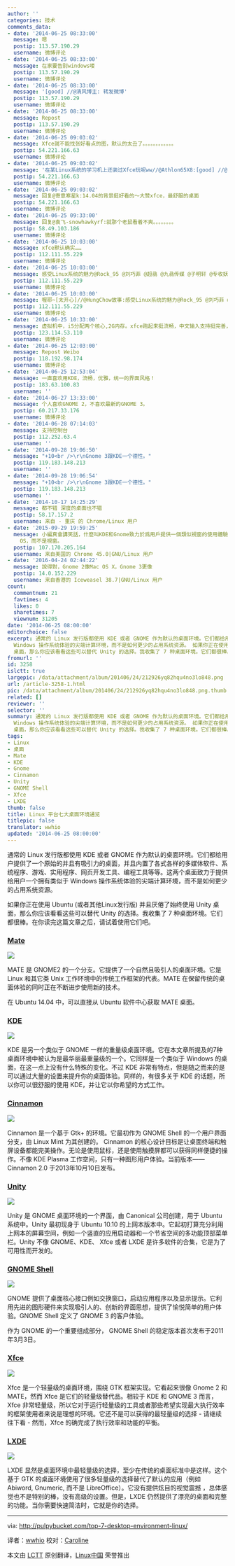 ```yaml
---
author: ''
categories: 技术
comments_data:
- date: '2014-06-25 08:33:00'
  message: 嗯
  postip: 113.57.190.29
  username: 微博评论
- date: '2014-06-25 08:33:00'
  message: 在家要告别windows喽
  postip: 113.57.190.29
  username: 微博评论
- date: '2014-06-25 08:33:00'
  message: '[good] //@清风博主: 转发微博'
  postip: 113.57.190.29
  username: 微博评论
- date: '2014-06-25 08:33:00'
  message: Repost
  postip: 113.57.190.29
  username: 微博评论
- date: '2014-06-25 09:03:02'
  message: Xfce就不能找张好看点的图，默认的太丑了。。。。。。。。。。。。
  postip: 54.221.166.63
  username: 微博评论
- date: '2014-06-25 09:03:02'
  message: '在某Linux系统的学习机上还装过Xfce玩呢ww//@Athlon65X8:[good] //@清风博主: 转发微博'
  postip: 54.221.166.63
  username: 微博评论
- date: '2014-06-25 09:03:02'
  message: 回复@寄意寒星k:14.04的背景挺好看的～大赞xfce，最舒服的桌面
  postip: 54.221.166.63
  username: 微博评论
- date: '2014-06-25 09:33:00'
  message: 回复@袁飞-snowhawkyrf:就那个老鼠看着不爽。。。。。。。。
  postip: 58.49.103.186
  username: 微博评论
- date: '2014-06-25 10:03:00'
  message: xfce默认确实……
  postip: 112.111.55.229
  username: 微博评论
- date: '2014-06-25 10:03:00'
  message: 感受Linux系统的魅力@Rock_95 @刘巧菲 @超骉 @九骉传媒 @子明轩 @专收妖精-5毛钱一个
  postip: 112.111.55.229
  username: 微博评论
- date: '2014-06-25 10:03:00'
  message: 喔耶~[太开心]//@HungChow故事:感受Linux系统的魅力@Rock_95 @刘巧菲 @超骉 @九骉传媒 @子明轩 @专收妖精-5毛钱一个
  postip: 112.111.55.229
  username: 微博评论
- date: '2014-06-25 10:33:00'
  message: 虚拟机中，i5分配两个核心,2G内存。xfce跑起来挺流畅，中文输入支持挺完善，因为太丑卸掉了。gnome3实在太卡，其次依次是unity，cinnamon，xfce虚拟机中的显卡驱动很不完善没办法。
  postip: 123.114.53.110
  username: 微博评论
- date: '2014-06-25 12:03:00'
  message: Repost Weibo
  postip: 118.192.98.174
  username: 微博评论
- date: '2014-06-25 12:53:04'
  message: 一直喜欢用KDE，流畅，优雅，统一的界面风格！
  postip: 183.63.100.83
  username: ''
- date: '2014-06-27 13:33:00'
  message: 个人喜欢GNOME 2，不喜欢最新的GNOME 3。
  postip: 60.217.33.176
  username: 微博评论
- date: '2014-06-28 07:14:03'
  message: 支持控制台
  postip: 112.252.63.4
  username: ''
- date: '2014-09-28 19:06:50'
  message: "+10<br />\r\nGnome 3跟KDE一个德性。"
  postip: 119.183.148.213
  username: ''
- date: '2014-09-28 19:06:54'
  message: "+10<br />\r\nGnome 3跟KDE一个德性。"
  postip: 119.183.148.213
  username: ''
- date: '2014-10-17 14:25:29'
  message: 都不错 深度的桌面也不错
  postip: 58.17.157.2
  username: 来自 - 重庆 的 Chrome/Linux 用户
- date: '2015-09-29 19:59:25'
  message: 小編真會講笑話，什麼叫KDE和Gnome致力於爲用戶提供一個類似視窗的使用體驗，我都懷疑小編沒用過linux，KDE看似很像視窗，實際上使用體驗完全不一樣，再說都說Gnome像Mac
    OS，而不是視窗。
  postip: 107.170.205.164
  username: 来自美国的 Chrome 45.0|GNU/Linux 用户
- date: '2016-04-24 02:44:22'
  message: 說得對，Gnome 2像Mac OS X，Gnome 3更像
  postip: 14.0.152.229
  username: 来自香港的 Iceweasel 38.7|GNU/Linux 用户
count:
  commentnum: 21
  favtimes: 4
  likes: 0
  sharetimes: 7
  viewnum: 31205
date: '2014-06-25 08:00:00'
editorchoice: false
excerpt: 通常的 Linux 发行版都使用 KDE 或者 GNOME 作为默认的桌面环境。它们都给用户提供了一个原始的并且有吸引力的桌面，并且内置了各式各样的多媒体软件、系统程序、游戏、实用程序、网页开发工具、编程工具等等。这两个桌面致力于提供给用户一个拥有类似于
  Windows 操作系统体验的尖端计算环境，而不是如何更少的占用系统资源。 如果你正在使用 Ubuntu (或者其他Linux发行版) 并且厌倦了始终使用 Unity
  桌面，那么你应该看看这些可以替代 Unity 的选择。我收集了 7 种桌面环境。它们都很棒。在你读完这篇文章之后，请试着使用它们吧。 Mate
fromurl: ''
id: 3258
islctt: true
largepic: /data/attachment/album/201406/24/212926yq82hqu4no3lo848.png
url: /article-3258-1.html
pic: /data/attachment/album/201406/24/212926yq82hqu4no3lo848.png.thumb.jpg
related: []
reviewer: ''
selector: ''
summary: 通常的 Linux 发行版都使用 KDE 或者 GNOME 作为默认的桌面环境。它们都给用户提供了一个原始的并且有吸引力的桌面，并且内置了各式各样的多媒体软件、系统程序、游戏、实用程序、网页开发工具、编程工具等等。这两个桌面致力于提供给用户一个拥有类似于
  Windows 操作系统体验的尖端计算环境，而不是如何更少的占用系统资源。 如果你正在使用 Ubuntu (或者其他Linux发行版) 并且厌倦了始终使用 Unity
  桌面，那么你应该看看这些可以替代 Unity 的选择。我收集了 7 种桌面环境。它们都很棒。在你读完这篇文章之后，请试着使用它们吧。 Mate
tags:
- Linux
- 桌面
- Mate
- KDE
- Gnome
- Cinnamon
- Unity
- GNOME Shell
- Xfce
- LXDE
thumb: false
title: Linux 平台七大桌面环境通览
titlepic: false
translator: wwhio
updated: '2014-06-25 08:00:00'
---
```


通常的 Linux 发行版都使用 KDE 或者 GNOME 作为默认的桌面环境。它们都给用户提供了一个原始的并且有吸引力的桌面，并且内置了各式各样的多媒体软件、系统程序、游戏、实用程序、网页开发工具、编程工具等等。这两个桌面致力于提供给用户一个拥有类似于 Windows 操作系统体验的尖端计算环境，而不是如何更少的占用系统资源。


如果你正在使用 Ubuntu (或者其他Linux发行版) 并且厌倦了始终使用 Unity 桌面，那么你应该看看这些可以替代 Unity 的选择。我收集了 7 种桌面环境。它们都很棒。在你读完这篇文章之后，请试着使用它们吧。


### [Mate](http://mate-desktop.org/)


![](/data/attachment/album/201406/24/212926yq82hqu4no3lo848.png)


MATE 是 GNOME2 的一个分支。它提供了一个自然且吸引人的桌面环境。它是 Linux 和其它类 Unix 工作环境中的传统工作框架的代表。MATE 在保留传统的桌面体验的同时正在不断进步使用新的技术。


在 Ubuntu 14.04 中，可以直接从 Ubuntu 软件中心获取 MATE 桌面。


### [KDE](http://kde.org/)


![](/data/attachment/album/201406/24/212929enysynrirnenmpps.png)


KDE 是另一个类似于 GNOME 一样的重量级桌面环境。它在本文章所提及的7种桌面环境中被认为是最华丽最重量级的一个。它同样是一个类似于 Windows 的桌面，在这一点上没有什么特殊的变化。不过 KDE 非常有特点，但是随之而来的是可以通过大量的设置来提升你的桌面体验。同样的，有很多关于 KDE 的话题，所以你可以很舒服的使用 KDE，并让它以你希望的方式工作。


### [Cinnamon](http://cinnamon.linuxmint.com/)


![](/data/attachment/album/201406/24/212931oxcasq8synnz277z.jpg)


Cinnamon 是一个基于 Gtk+ 的环境。它最初作为 GNOME Shell 的一个用户界面分支，由 Linux Mint 为其创建的。 Cinnamon 的核心设计目标是让桌面终端和触屏设备都能完美操作。无论是使用鼠标，还是使用触摸屏都可以获得同样便捷的操作。不像 KDE Plasma 工作空间，只有一种图形用户体验。当前版本—— Cinnamon 2.0 于2013年10月10日发布。


### [Unity](https://unity.ubuntu.com/)


![](/data/attachment/album/201406/24/212933rggm6wbjbgk0z6ct.png)


Unity 是 GNOME 桌面环境的一个界面，由 Canonical 公司创建，用于 Ubuntu 系统中。Unity 最初现身于 Ubuntu 10.10 的上网本版本中。它起初打算充分利用上网本的屏幕空间，例如一个竖直的应用启动器和一个节省空间的多功能顶部菜单栏。Unity 不像 GNOME、KDE、 Xfce 或者 LXDE 是许多软件的合集，它是为了可用性而开发的。


### [GNOME Shell](http://www.gnome.org/)


![](/data/attachment/album/201406/24/212934vgokx7kwokwkbzop.png)


GNOME 提供了桌面核心接口例如交换窗口，启动应用程序以及显示提示。它利用先进的图形硬件来实现吸引人的、创新的界面思想，提供了愉悦简单的用户体验。GNOME Shell 定义了 GNOME 3 的客户体验。


作为 GNOME 的一个重要组成部分， GNOME Shell 的稳定版本首次发布于2011年3月3日。


### [Xfce](http://xfce.org/)


![](/data/attachment/album/201406/24/212936hijmi1rczjx88irs.jpg)


Xfce 是一个轻量级的桌面环境，围绕 GTK 框架实现。它看起来很像 Gnome 2 和 MATE，然而 Xfce 是它们的轻量级替代品。相较于 KDE 和 GNOME 3 而言，Xfce 非常轻量级，所以它对于运行轻量级的工具或者那些希望实现最大执行效率的框架使用者来说是理想的环境。它还不是可以获得的最轻量级的选择 - 请继续往下看 - 然而，Xfce 的确完成了执行效率和功能的平衡。


### [LXDE](http://lxde.org/)


![](/data/attachment/album/201406/24/212938tdzsss2dd8skuksk.png)


LXDE 显然是桌面环境中最轻量级的选择，至少在传统的桌面标准中是这样。这个基于 GTK 的桌面环境使用了很多轻量级的选择替代了默认的应用（例如 Abiword, Gnumeric, 而不是 LibreOffice）。它没有提供炫目的视觉震撼 ，总体感觉也不是特别的棒，没有高级的设置。但是，LXDE 仍然提供了漂亮的桌面和完整的功能。当你需要快速简洁时，它就是你的选择。




---


via: <http://pulpybucket.com/top-7-desktop-environment-linux/>


译者：[wwhio](https://github.com/wwhio) 校对：[Caroline](https://github.com/carolinewuyan)


本文由 [LCTT](https://github.com/LCTT/TranslateProject) 原创翻译，[Linux中国](http://linux.cn/) 荣誉推出